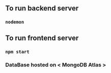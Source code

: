 ## To run backend server 
### `nodemon`

## To run frontend server 
### `npm start`

### DataBase hosted on < MongoDB Atlas >



